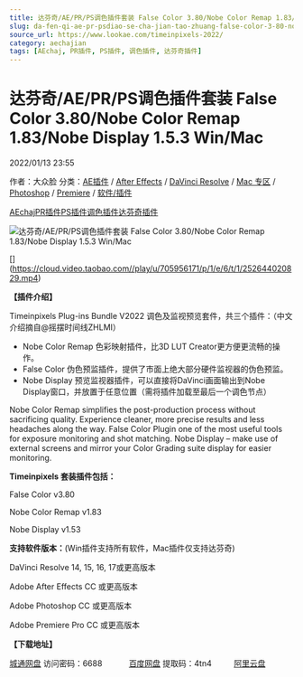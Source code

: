 ```yaml
---
title: 达芬奇/AE/PR/PS调色插件套装 False Color 3.80/Nobe Color Remap 1.83/Nobe Display 1.5.3 Win/Mac
slug: da-fen-qi-ae-pr-psdiao-se-cha-jian-tao-zhuang-false-color-3-80-nobe-color-remap-1-83-nobe-display-1-5-3-win-mac
source_url: https://www.lookae.com/timeinpixels-2022/
category: aechajian
tags: [AEchaj, PR插件, PS插件, 调色插件, 达芬奇插件]
---
```

# 达芬奇/AE/PR/PS调色插件套装 False Color 3.80/Nobe Color Remap 1.83/Nobe Display 1.5.3 Win/Mac

2022/01/13 23:55

作者：大众脸
分类：[AE插件](https://www.lookae.com/after-effects/aechajian/) / [After Effects](https://www.lookae.com/after-effects/) / [DaVinci Resolve](https://www.lookae.com/qitarjcj/resolvezy/) / [Mac 专区](https://www.lookae.com/mac-osx/) / [Photoshop](https://www.lookae.com/qitarjcj/pszy/) / [Premiere](https://www.lookae.com/qitarjcj/premierezy/) / [软件/插件](https://www.lookae.com/qitarjcj/)

[AEchaj](https://www.lookae.com/tag/aechaj/)[PR插件](https://www.lookae.com/tag/pr%e6%8f%92%e4%bb%b6/)[PS插件](https://www.lookae.com/tag/ps%e6%8f%92%e4%bb%b6/)[调色插件](https://www.lookae.com/tag/%e8%b0%83%e8%89%b2%e6%8f%92%e4%bb%b6/)[达芬奇插件](https://www.lookae.com/tag/%e8%be%be%e8%8a%ac%e5%a5%87%e6%8f%92%e4%bb%b6/)

![达芬奇/AE/PR/PS调色插件套装 False Color 3.80/Nobe Color Remap 1.83/Nobe Display 1.5.3 Win/Mac](https://www.lookae.com/wp-content/uploads/2020/02/timeinpixels.jpg "达芬奇/AE/PR/PS调色插件套装 False Color 3.80/Nobe Color Remap 1.83/Nobe Display 1.5.3 Win/Mac-LookAE.com")

[﻿﻿﻿[﻿]("https://cloud.video.taobao.com//play/u/705956171/p/1/e/6/t/1/252644020829.mp4)](https://cloud.video.taobao.com//play/u/705956171/p/1/e/6/t/1/252644020829.mp4)

**【插件介绍】**

Timeinpixels Plug-ins Bundle V2022 调色及监视预览套件，共三个插件：（中文介绍摘自@摇摆时间线ZHLMI）

* Nobe Color Remap 色彩映射插件，比3D LUT Creator更方便更流畅的操作。
* False Color 伪色预监插件，提供了市面上绝大部分硬件监视器的伪色预监。
* Nobe Display 预览监视器插件，可以直接将DaVinci画面输出到Nobe Display窗口，并放置于任意位置（需将插件加载至最后一个调色节点）

Nobe Color Remap simplifies the post-production process without sacrificing quality. Experience cleaner, more precise results and less headaches along the way. False Color Plugin one of the most useful tools for exposure monitoring and shot matching. Nobe Display – make use of external screens and mirror your Color Grading suite display for easier monitoring.

**Timeinpixels 套装插件包括：**

False Color v3.80

Nobe Color Remap v1.83

Nobe Display v1.53

**支持软件版本：**(Win插件支持所有软件，Mac插件仅支持达芬奇)

DaVinci Resolve 14, 15, 16, 17或更高版本

Adobe After Effects CC 或更高版本

Adobe Photoshop CC 或更高版本

Adobe Premiere Pro CC 或更高版本

**【下载地址】**

[城通网盘](https://url70.ctfile.com/f/2827370-536587690-e2a90a) 访问密码：6688            [百度网盘](https://pan.baidu.com/s/13Og7glcAVo4TUEXYPSZ_nQ?pwd=4tn4) 提取码：4tn4          [阿里云盘](https://www.aliyundrive.com/s/kEhA4DBvCUG)
